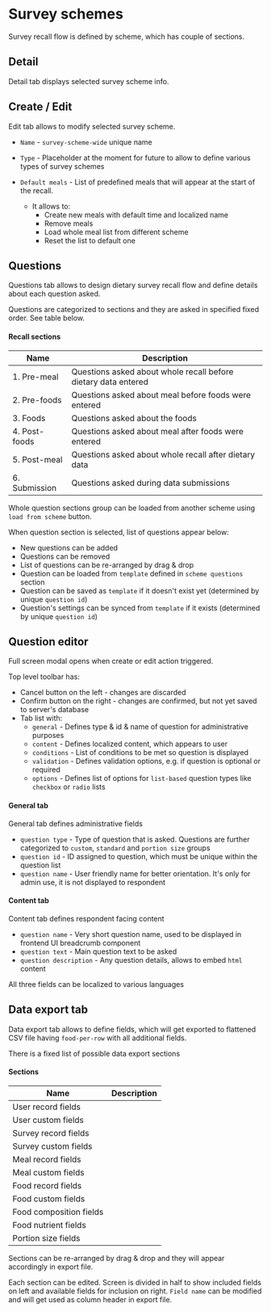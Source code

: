 # Survey schemes

Survey recall flow is defined by scheme, which has couple of sections.

## Detail

Detail tab displays selected survey scheme info.

## Create / Edit

Edit tab allows to modify selected survey scheme.

- `Name` - `survey-scheme-wide` unique name

- `Type` - Placeholder at the moment for future to allow to define various types of survey schemes

- `Default meals` - List of predefined meals that will appear at the start of the recall.

  - It allows to:
    - Create new meals with default time and localized name
    - Remove meals
    - Load whole meal list from different scheme
    - Reset the list to default one

## Questions

Questions tab allows to design dietary survey recall flow and define details about each question asked.

Questions are categorized to sections and they are asked in specified fixed order. See table below.

#### Recall sections

| Name          | Description                                                    |
| ------------- | -------------------------------------------------------------- |
| 1. Pre-meal   | Questions asked about whole recall before dietary data entered |
| 2. Pre-foods  | Questions asked about meal before foods were entered           |
| 3. Foods      | Questions asked about the foods                                |
| 4. Post-foods | Questions asked about meal after foods were entered            |
| 5. Post-meal  | Questions asked about whole recall after dietary data          |
| 6. Submission | Questions asked during data submissions                        |

Whole question sections group can be loaded from another scheme using `load from scheme` button.

When question section is selected, list of questions appear below:

- New questions can be added
- Questions can be removed
- List of questions can be re-arranged by drag & drop
- Question can be loaded from `template` defined in `scheme questions` section
- Question can be saved as `template` if it doesn't exist yet (determined by unique `question id`)
- Question's settings can be synced from `template` if it exists (determined by unique `question id`)

## Question editor

Full screen modal opens when create or edit action triggered.

Top level toolbar has:

- Cancel button on the left - changes are discarded
- Confirm button on the right - changes are confirmed, but not yet saved to server's database
- Tab list with:
  - `general` - Defines type & id & name of question for administrative purposes
  - `content` - Defines localized content, which appears to user
  - `conditions` - List of conditions to be met so question is displayed
  - `validation` - Defines validation options, e.g. if question is optional or required
  - `options` - Defines list of options for `list-based` question types like `checkbox` or `radio` lists

#### General tab

General tab defines administrative fields

- `question type` - Type of question that is asked. Questions are further categorized to `custom`, `standard` and `portion size` groups
- `question id` - ID assigned to question, which must be unique within the question list
- `question name` - User friendly name for better orientation. It's only for admin use, it is not displayed to respondent

#### Content tab

Content tab defines respondent facing content

- `question name` - Very short question name, used to be displayed in frontend UI breadcrumb component
- `question text` - Main question text to be asked
- `question description` - Any question details, allows to embed `html` content

All three fields can be localized to various languages

## Data export tab

Data export tab allows to define fields, which will get exported to flattened CSV file having `food-per-row` with all additional fields.

There is a fixed list of possible data export sections

#### Sections

| Name                    | Description |
| ----------------------- | ----------- |
| User record fields      |             |
| User custom fields      |             |
| Survey record fields    |             |
| Survey custom fields    |             |
| Meal record fields      |             |
| Meal custom fields      |             |
| Food record fields      |             |
| Food custom fields      |             |
| Food composition fields |             |
| Food nutrient fields    |             |
| Portion size fields     |             |

Sections can be re-arranged by drag & drop and they will appear accordingly in export file.

Each section can be edited. Screen is divided in half to show included fields on left and available fields for inclusion on right. `Field name` can be modified and will get used as column header in export file.
